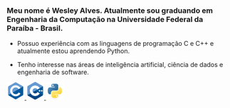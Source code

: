 <h3 align=>Meu nome é Wesley Alves. Atualmente sou graduando em Engenharia da Computação na Universidade Federal da Paraíba - Brasil.</h3>

- Possuo experiência com as linguagens de programação C e C++ e atualmente estou aprendendo Python.

- Tenho interesse nas áreas de inteligência artificial, ciência de dados  e engenharia de software.


</p>


<p align="left"> <a href="https://www.cprogramming.com/" target="_blank" rel="noreferrer"> <img src="https://raw.githubusercontent.com/devicons/devicon/master/icons/c/c-original.svg" alt="c" width="40" height="40"/> </a> <a href="https://www.w3schools.com/cpp/" target="_blank" rel="noreferrer"> <img src="https://raw.githubusercontent.com/devicons/devicon/master/icons/cplusplus/cplusplus-original.svg" alt="cplusplus" width="40" height="40"/> </a> <a href="https://www.python.org" target="_blank" rel="noreferrer"> <img src="https://raw.githubusercontent.com/devicons/devicon/master/icons/python/python-original.svg" alt="python" width="40" height="40"/> </a> </p>
